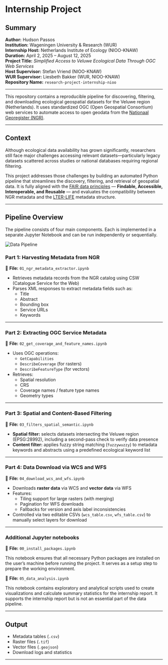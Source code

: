 # Internship Project

## Summary

**Author:** Hudson Passos  
**Institution:** Wageningen University & Research (WUR)  
**Internship Host:** Netherlands Institute of Ecology (NIOO-KNAW)  
**Duration:** April 2, 2025 – August 12, 2025  
**Project Title:** *Simplified Access to Veluwe Ecological Data Through OGC Web Services*  
**Host Supervisor:** Stefan Vriend (NIOO-KNAW)  
**WUR Supervisor:** Liesbeth Bakker (WUR, NIOO-KNAW)  
**Repository Name:** `research-project-internship-nioo`

---

This repository contains a reproducible pipeline for discovering, filtering, and downloading ecological geospatial datasets for the Veluwe region (Netherlands). It uses standardized OGC (Open Geospatial Consortium) web services to automate access to open geodata from the [Nationaal Georegister (NGR)](https://www.nationaalgeoregister.nl/).

---

## Context

Although ecological data availability has grown significantly, researchers still face major challenges accessing relevant datasets—particularly legacy datasets scattered across studies or national databases requiring regional filtering.

This project addresses those challenges by building an automated Python pipeline that streamlines the discovery, filtering, and retrieval of geospatial data. It is fully aligned with the [FAIR data principles](https://www.go-fair.org/fair-principles/) — **Findable, Accessible, Interoperable, and Reusable** — and evaluates the compatibility between NGR metadata and the [LTER-LIFE](https://lter-life.nl/en) metadata structure.

---

## Pipeline Overview

The pipeline consists of four main components. Each is implemented in a separate Jupyter Notebook and can be run independently or sequentially.

![Data Pipeline](https://github.com/hudson-passos/research-project-internship-nioo/blob/main/figures/DataPipeline.png?raw=true)

### Part 1: Harvesting Metadata from NGR

📄 **File:** `01_ngr_metadata_extractor.ipynb`

- Retrieves metadata records from the NGR catalog using CSW (Catalogue Service for the Web)
- Parses XML responses to extract metadata fields such as:
  - Title
  - Abstract
  - Bounding box
  - Service URLs
  - Keywords

---

### Part 2: Extracting OGC Service Metadata

📄 **File:** `02_get_coverage_and_feature_names.ipynb`

- Uses OGC operations:
  - `GetCapabilities`
  - `DescribeCoverage` (for rasters)
  - `DescribeFeatureType` (for vectors)
- Retrieves:
  - Spatial resolution
  - CRS
  - Coverage names / feature type names
  - Geometry types

---

### Part 3: Spatial and Content-Based Filtering

📄 **File:** `03_filters_spatial_semantic.ipynb`

- **Spatial filter:** selects datasets intersecting the Veluwe region (EPSG:28992), including a second-pass check to verify data presence
- **Content filter:** applies fuzzy string matching (`fuzzywuzzy`) to metadata keywords and abstracts using a predefined ecological keyword list

---

### Part 4: Data Download via WCS and WFS

📄 **File:** `04_download_wcs_and_wfs.ipynb`

- Downloads **raster data** via WCS and **vector data** via WFS
- Features:
  - Tiling support for large rasters (with merging)
  - Pagination for WFS downloads
  - Fallbacks for version and axis label inconsistencies
- Controlled via two editable CSVs (`wcs_table.csv`, `wfs_table.csv`) to manually select layers for download

---

### Additional Jupyter notebooks

📄 **File:** `00_install_packages.ipynb`

This notebook ensures that all necessary Python packages are installed on the user’s machine before running the project. It serves as a setup step to prepare the working environment.

📄 **File:** `05_data_analysis.ipynb`

This notebook contains exploratory and analytical scripts used to create visualizations and calculate summary statistics for the internship report. It supports the internship report but is not an essential part of the data pipeline.

---

## Output

- Metadata tables (`.csv`)
- Raster files (`.tif`)
- Vector files (`.geojson`)
- Download logs and statistics

---
